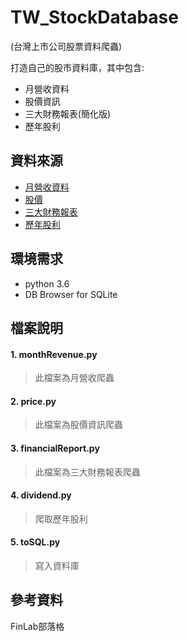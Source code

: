 # TW_StockDatabase

(台灣上市公司股票資料爬蟲)

打造自己的股市資料庫，其中包含:
* 月營收資料
* 股價資訊
* 三大財務報表(簡化版)
* 歷年股利

## 資料來源
* [月營收資料](https://mops.twse.com.tw/nas/t21/sii/t21sc03_109_1_0.html)
* [股價](https://www.twse.com.tw/zh/page/trading/exchange/MI_INDEX.html)
* [三大財務報表](https://mops.twse.com.tw/server-java/t164sb01?step=1&CO_ID=2330&SYEAR=2019&SSEASON=1&REPORT_ID=C)
* [歷年股利](https://mops.twse.com.tw/mops/web/t108sb27)

## 環境需求
* python 3.6
* DB Browser for SQLite

## 檔案說明
#### 1. monthRevenue.py 
>此檔案為月營收爬蟲
#### 2. price.py
>此檔案為股價資訊爬蟲
#### 3. financialReport.py 
>此檔案為三大財務報表爬蟲
#### 4. dividend.py 
>爬取歷年股利
#### 5. toSQL.py 
>寫入資料庫

## 參考資料
FinLab部落格



